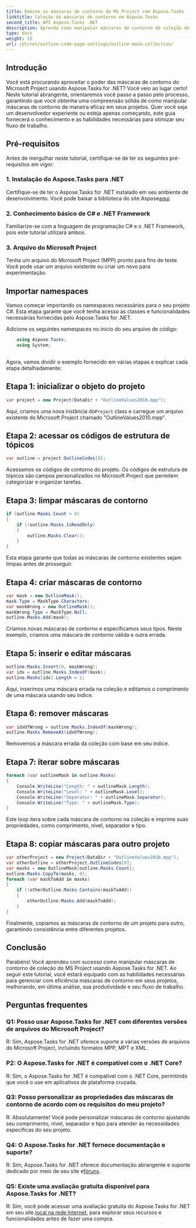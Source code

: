 ```yaml
---
title: Domine as máscaras de contorno do MS Project com Aspose.Tasks
linktitle: Coleção de máscaras de contorno em Aspose.Tasks
second_title: API Aspose.Tasks .NET
description: Aprenda como manipular máscaras de contorno de coleção do MS Project usando Aspose.Tasks for .NET. Aumente a produtividade com este tutorial abrangente.
type: docs
weight: 15
url: /pt/net/outline-code-page-settings/outline-mask-collection/
---
```

## Introdução
Você está procurando aproveitar o poder das máscaras de contorno do Microsoft Project usando Aspose.Tasks for .NET? Você veio ao lugar certo! Neste tutorial abrangente, orientaremos você passo a passo pelo processo, garantindo que você obtenha uma compreensão sólida de como manipular máscaras de contorno de maneira eficaz em seus projetos. Quer você seja um desenvolvedor experiente ou esteja apenas começando, este guia fornecerá o conhecimento e as habilidades necessárias para otimizar seu fluxo de trabalho.
## Pré-requisitos
Antes de mergulhar neste tutorial, certifique-se de ter os seguintes pré-requisitos em vigor:
### 1. Instalação do Aspose.Tasks para .NET
 Certifique-se de ter o Aspose.Tasks for .NET instalado em seu ambiente de desenvolvimento. Você pode baixar a biblioteca do site Aspose[aqui](https://releases.aspose.com/tasks/net/).
### 2. Conhecimento básico de C# e .NET Framework
Familiarize-se com a linguagem de programação C# e o .NET Framework, pois este tutorial utilizará ambos.
### 3. Arquivo do Microsoft Project
Tenha um arquivo do Microsoft Project (MPP) pronto para fins de teste. Você pode usar um arquivo existente ou criar um novo para experimentação.
## Importar namespaces
Vamos começar importando os namespaces necessários para o seu projeto C#. Esta etapa garante que você tenha acesso às classes e funcionalidades necessárias fornecidas pelo Aspose.Tasks for .NET.

Adicione os seguintes namespaces no início do seu arquivo de código:
```csharp
    using Aspose.Tasks;
    using System;
    
```
Agora, vamos dividir o exemplo fornecido em várias etapas e explicar cada etapa detalhadamente:
## Etapa 1: inicializar o objeto do projeto
```csharp
var project = new Project(DataDir + "OutlineValues2010.mpp");
```
 Aqui, criamos uma nova instância do`Project` class e carregue um arquivo existente do Microsoft Project chamado "OutlineValues2010.mpp".
## Etapa 2: acessar os códigos de estrutura de tópicos
```csharp
var outline = project.OutlineCodes[0];
```
Acessamos os códigos de contorno do projeto. Os códigos de estrutura de tópicos são campos personalizados no Microsoft Project que permitem categorizar e organizar tarefas.
## Etapa 3: limpar máscaras de contorno
```csharp
if (outline.Masks.Count > 0)
{
    if (!outline.Masks.IsReadOnly)
    {
        outline.Masks.Clear();
    }
}
```
Esta etapa garante que todas as máscaras de contorno existentes sejam limpas antes de prosseguir.
## Etapa 4: criar máscaras de contorno
```csharp
var mask = new OutlineMask();
mask.Type = MaskType.Characters;
var maskWrong = new OutlineMask();
maskWrong.Type = MaskType.Null;
outline.Masks.Add(mask);
```
Criamos novas máscaras de contorno e especificamos seus tipos. Neste exemplo, criamos uma máscara de contorno válida e outra errada.
## Etapa 5: inserir e editar máscaras
```csharp
outline.Masks.Insert(0, maskWrong);
var idx = outline.Masks.IndexOf(mask);
outline.Masks[idx].Length = 2;
```
Aqui, inserimos uma máscara errada na coleção e editamos o comprimento de uma máscara usando seu índice.
## Etapa 6: remover máscaras
```csharp
var idxOfWrong = outline.Masks.IndexOf(maskWrong);
outline.Masks.RemoveAt(idxOfWrong);
```
Removemos a máscara errada da coleção com base em seu índice.
## Etapa 7: iterar sobre máscaras
```csharp
foreach (var outlineMask in outline.Masks)
{
    Console.WriteLine("Length: " + outlineMask.Length);
    Console.WriteLine("Level: " + outlineMask.Level);
    Console.WriteLine("Separator: " + outlineMask.Separator);
    Console.WriteLine("Type: " + outlineMask.Type);
}
```
Este loop itera sobre cada máscara de contorno na coleção e imprime suas propriedades, como comprimento, nível, separador e tipo.
## Etapa 8: copiar máscaras para outro projeto
```csharp
var otherProject = new Project(DataDir + "OutlineValues2010.mpp");
var otherOutline = otherProject.OutlineCodes[0];
var masks = new OutlineMask[outline.Masks.Count];
outline.Masks.CopyTo(masks, 0);
foreach (var maskToAdd in masks)
{
    if (!otherOutline.Masks.Contains(maskToAdd))
    {
        otherOutline.Masks.Add(maskToAdd);
    }
}
```
Finalmente, copiamos as máscaras de contorno de um projeto para outro, garantindo consistência entre diferentes projetos.
## Conclusão
Parabéns! Você aprendeu com sucesso como manipular máscaras de contorno de coleção do MS Project usando Aspose.Tasks for .NET. Ao seguir este tutorial, você estará equipado com as habilidades necessárias para gerenciar com eficiência máscaras de contorno em seus projetos, melhorando, em última análise, sua produtividade e seu fluxo de trabalho.
## Perguntas frequentes
### Q1: Posso usar Aspose.Tasks for .NET com diferentes versões de arquivos do Microsoft Project?
R: Sim, Aspose.Tasks for .NET oferece suporte a várias versões de arquivos do Microsoft Project, incluindo formatos MPP, MPT e XML.
### P2: O Aspose.Tasks for .NET é compatível com o .NET Core?
R: Sim, o Aspose.Tasks for .NET é compatível com o .NET Core, permitindo que você o use em aplicativos de plataforma cruzada.
### Q3: Posso personalizar as propriedades das máscaras de contorno de acordo com os requisitos do meu projeto?
R: Absolutamente! Você pode personalizar máscaras de contorno ajustando seu comprimento, nível, separador e tipo para atender às necessidades específicas do seu projeto.
### Q4: O Aspose.Tasks for .NET fornece documentação e suporte?
R: Sim, Aspose.Tasks for .NET oferece documentação abrangente e suporte dedicado por meio de seu site e[fóruns](https://forum.aspose.com/c/tasks/15).
### Q5: Existe uma avaliação gratuita disponível para Aspose.Tasks for .NET?
 R: Sim, você pode acessar uma avaliação gratuita do Aspose.Tasks for .NET em seu site.[local na rede Internet](https://releases.aspose.com/tasks/net/), para explorar seus recursos e funcionalidades antes de fazer uma compra.